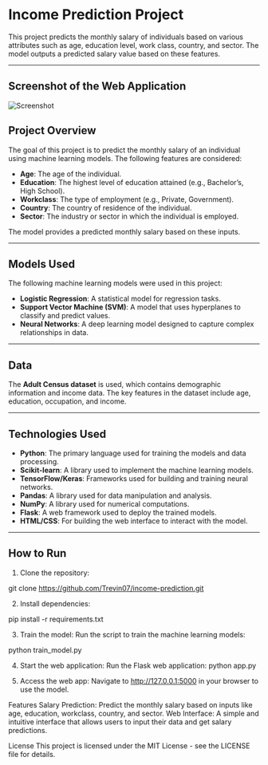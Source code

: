 # Income Prediction Project

This project predicts the monthly salary of individuals based on various attributes such as age, education level, work class, country, and sector. The model outputs a predicted salary value based on these features.

---

## Screenshot of the Web Application

![Screenshot](https://raw.githubusercontent.com/Trevin07/income-prediction/main/income/screenshot.png)



## Project Overview

The goal of this project is to predict the monthly salary of an individual using machine learning models. The following features are considered:

- **Age**: The age of the individual.
- **Education**: The highest level of education attained (e.g., Bachelor’s, High School).
- **Workclass**: The type of employment (e.g., Private, Government).
- **Country**: The country of residence of the individual.
- **Sector**: The industry or sector in which the individual is employed.

The model provides a predicted monthly salary based on these inputs.

---

## Models Used

The following machine learning models were used in this project:

- **Logistic Regression**: A statistical model for regression tasks.
- **Support Vector Machine (SVM)**: A model that uses hyperplanes to classify and predict values.
- **Neural Networks**: A deep learning model designed to capture complex relationships in data.

---

## Data

The **Adult Census dataset** is used, which contains demographic information and income data. The key features in the dataset include age, education, occupation, and income.

---

## Technologies Used

- **Python**: The primary language used for training the models and data processing.
- **Scikit-learn**: A library used to implement the machine learning models.
- **TensorFlow/Keras**: Frameworks used for building and training neural networks.
- **Pandas**: A library used for data manipulation and analysis.
- **NumPy**: A library used for numerical computations.
- **Flask**: A web framework used to deploy the trained models.
- **HTML/CSS**: For building the web interface to interact with the model.

---

## How to Run

 1. Clone the repository:

git clone https://github.com/Trevin07/income-prediction.git

2. Install dependencies:

pip install -r requirements.txt

3. Train the model:
Run the script to train the machine learning models:

python train_model.py

4. Start the web application:
Run the Flask web application:
python app.py

5. Access the web app:
Navigate to http://127.0.0.1:5000 in your browser to use the model.

Features
Salary Prediction: Predict the monthly salary based on inputs like age, education, workclass, country, and sector.
Web Interface: A simple and intuitive interface that allows users to input their data and get salary predictions.

License
This project is licensed under the MIT License - see the LICENSE file for details.





